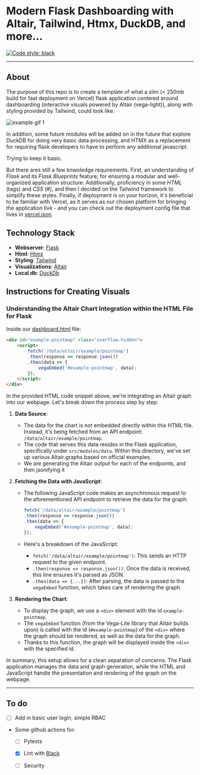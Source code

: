 # Modern Flask Dashboarding with Altair, Tailwind, Htmx, DuckDB, and more... 

[![Code style: black](https://img.shields.io/badge/code%20style-black-000000.svg)](https://github.com/psf/black)

---

## About
The purpose of this repo is to create a template of what a slim (< 250mb build for fast deployment on Vercel) flask application centered around dashboarding (interactive visuals powered by Altair (vega-light)), along with styling provided by Tailwind, could look like. 

![example gif 1](src/static/example1.gif)

In addition, some future modules will be added on in the future that explore DuckDB for doing very basic data processing, and HTMX as a replacement for requiring flask developers to have to perform any additional javascript. 

Trying to keep it basic. 

But there ares still a few knwoledge requirements. First, an understanding of *Flask* and its *Flask Blueprints* feature; for ensuring a modular and well-organized application structure. Additionally, proficiency in some *HTML* (tags) and *CSS* (#), and then I decided on the Tailwind framework to simplify these styles. Finally, if deployment is on your horizon, it's beneficial to be familiar with Vercel, as it serves as our chosen platform for bringing the application live - and you can check out the deployment config file that lives in [vercel.json](vercel.json).

## Technology Stack
- **Webserver**: [Flask](https://flask.palletsprojects.com/)
- **Html**: [Htmx](https://htmx.org/) 
- **Styling**: [Tailwind](https://tailwindcss.com/) 
- **Visualizations**: [Altair](https://altair-viz.github.io/index.html) 
- **Local db**: [DuckDb](https://duckdb.org/) 

## Instructions for Creating Visuals 
### Understanding the Altair Chart Integration within the HTML File for Flask

Inside our [dashboard.html](src/templates/dashboard.html) file: 

```html
<div id="example-pointmap" class="overflow-hidden">
    <script>
        fetch('/data/altair/example/pointmap')
        .then(response => response.json())
        .then(data => {
            vegaEmbed('#example-pointmap', data);
        });
    </script>
</div>
```

In the provided HTML code snippet above, we're integrating an Altair graph into our webpage. Let's break down the process step by step:

1. **Data Source**: 
   - The data for the chart is not embedded directly within this HTML file. Instead, it's being fetched from an API endpoint: `/data/altair/example/pointmap`.
   - The code that serves this data resides in the Flask application, specifically under `src/modules/data`. Within this directory, we've set up various Altair graphs based on official examples.
   - We are generating the Altair output for each of the endpoints, and then jsonifying it 

2. **Fetching the Data with JavaScript**: 
   - The following JavaScript code makes an asynchronous request to the aforementioned API endpoint to retrieve the data for the graph:

     ```javascript
     fetch('/data/altair/example/pointmap')
     .then(response => response.json())
     .then(data => {
         vegaEmbed('#example-pointmap', data);
     });
     ```
   - Here's a breakdown of the JavaScript:
     - `fetch('/data/altair/example/pointmap')`: This sends an HTTP request to the given endpoint.
     - `.then(response => response.json())`: Once the data is received, this line ensures it's parsed as JSON.
     - `.then(data => {...})`: After parsing, the data is passed to the `vegaEmbed` function, which takes care of rendering the graph.

3. **Rendering the Chart**: 
   - To display the graph, we use a `<div>` element with the id `example-pointmap`.
   - The `vegaEmbed` function (from the Vega-Lite library that Altair builds upon) is called with the id (`#example-pointmap`) of the `<div>` where the graph should be rendered, as well as the data for the graph.
   - Thanks to this function, the graph will be displayed inside the `<div>` with the specified id.

In summary, this setup allows for a clean separation of concerns. The Flask application manages the data and graph generation, while the HTML and JavaScript handle the presentation and rendering of the graph on the webpage.

---

## To do
- [ ] Add in basic user login, simple RBAC 
- Some github actions for:
    - [ ] Pytests
    - [x] Lint with [Black](https://black.readthedocs.io/) 
    - [ ] Security 


